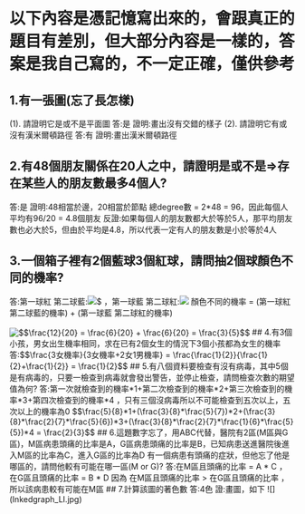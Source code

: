 # 以下內容是憑記憶寫出來的，會跟真正的題目有差別，但大部分內容是一樣的，答案是我自己寫的，不一定正確，僅供參考
## 1.有一張圖(忘了長怎樣)
(1). 請證明它是或不是平面圖 答:是 證明:畫出沒有交錯的樣子
(2). 請證明它有或沒有漢米爾頓路徑 答:有 證明:畫出漢米爾頓路徑
## 2.有48個朋友關係在20人之中，請證明是或不是=>存在某些人的朋友數最多4個人?
答:是
證明:48相當於邊，20相當於節點 總degree數 = 2*48 = 96，因此每個人平均有96/20 = 4.8個朋友
反證:如果每個人的朋友數都大於等於5人，那平均朋友數也必大於5，但由於平均是4.8，所以代表一定有人的朋友數是小於等於4人
## 3.一個箱子裡有2個藍球3個紅球，請問抽2個球顏色不同的機率?

答:第一球紅 第二球藍:<img src="https://render.githubusercontent.com/render/math?math=\frac{3}{5} * \frac{2}{4}">$ ，第一球藍 第二球紅:<img src="https://render.githubusercontent.com/render/math?math=\frac{2}{5} * \frac{3}{4}">
顏色不同的機率 = (第一球紅 第二球藍的機率) + (第一球藍 第二球紅的機率)

<img src="http://www.sciweavers.org/tex2img.php?eq=%24%24%5Cfrac%7B12%7D%7B20%7D%20%3D%20%5Cfrac%7B6%7D%7B20%7D%20%2B%20%5Cfrac%7B6%7D%7B20%7D%20%3D%20%5Cfrac%7B3%7D%7B5%7D%24%24&bc=White&fc=Black&im=jpg&fs=12&ff=arev&edit=0" align="center" border="0" alt="$$\frac{12}{20} = \frac{6}{20} + \frac{6}{20} = \frac{3}{5}$$" width="133" height="26" />
## 4.有3個小孩，男女出生機率相同，求在已有2個女生的情況下3個小孩都為女生的機率
答:$$\frac{3女機率}{3女機率+2女1男機率} = \frac{\frac{1}{2}}{\frac{1}{2}+\frac{1}{2}} = \frac{1}{2}$$
## 5.有八個資料要檢查有沒有病毒，其中5個是有病毒的，只要一檢查到病毒就會發出警告，並停止檢查，請問檢查次數的期望值為何?
答:第一次就檢查到的機率*1+第二次檢查到的機率*2+第三次檢查到的機率*3+第四次檢查到的機率*4 ，只有三個沒病毒所以不可能檢查到五次以上，五次以上的機率為0
$$\frac{5}{8}*1+(\frac{3}{8}*\frac{5}{7})*2+(\frac{3}{8}*\frac{2}{7}*\frac{5}{6})*3+(\frac{3}{8}*\frac{2}{7}*\frac{1}{6}*\frac{5}{5})*4 = \frac{2}{3}$$
## 6.這題數字忘了，用ABC代替，醫院有2區(M區與G區)，M區病患頭痛的比率是A，G區病患頭痛的比率是B，已知病患送進醫院後進入M區的比率為C，進入G區的比率為D
有一個病患有頭痛的症狀，但他忘了他是哪區的，請問他較有可能在哪一區(M or G)?
答:在M區且頭痛的比率 = A * C ，在G區且頭痛的比率 = B * D
因為 在M區且頭痛的比率 > 在G區且頭痛的比率 ，所以該病患較有可能在M區
## 7.計算該圖的著色數
答:4色 證:畫圖，如下
![](Inkedgraph_LI.jpg)
